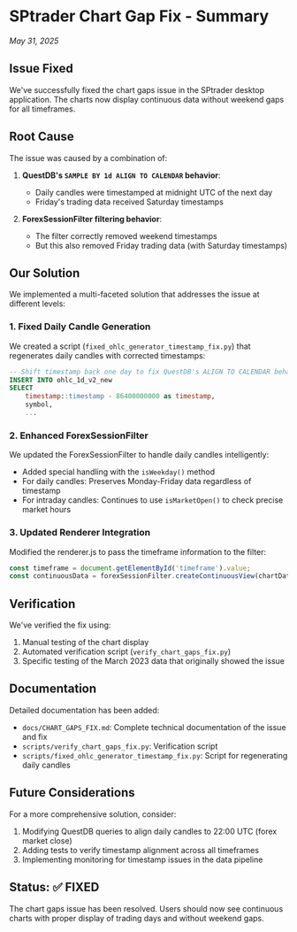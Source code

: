 # SPtrader Chart Gap Fix - Summary
*May 31, 2025*

## Issue Fixed

We've successfully fixed the chart gaps issue in the SPtrader desktop application. The charts now display continuous data without weekend gaps for all timeframes.

## Root Cause

The issue was caused by a combination of:

1. **QuestDB's `SAMPLE BY 1d ALIGN TO CALENDAR` behavior**:
   - Daily candles were timestamped at midnight UTC of the next day
   - Friday's trading data received Saturday timestamps

2. **ForexSessionFilter filtering behavior**:
   - The filter correctly removed weekend timestamps
   - But this also removed Friday trading data (with Saturday timestamps)

## Our Solution

We implemented a multi-faceted solution that addresses the issue at different levels:

### 1. Fixed Daily Candle Generation

We created a script (`fixed_ohlc_generator_timestamp_fix.py`) that regenerates daily candles with corrected timestamps:

```sql
-- Shift timestamp back one day to fix QuestDB's ALIGN TO CALENDAR behavior
INSERT INTO ohlc_1d_v2_new
SELECT 
    timestamp::timestamp - 86400000000 as timestamp,
    symbol,
    ...
```

### 2. Enhanced ForexSessionFilter

We updated the ForexSessionFilter to handle daily candles intelligently:

- Added special handling with the `isWeekday()` method
- For daily candles: Preserves Monday-Friday data regardless of timestamp
- For intraday candles: Continues to use `isMarketOpen()` to check precise market hours

### 3. Updated Renderer Integration

Modified the renderer.js to pass the timeframe information to the filter:

```javascript
const timeframe = document.getElementById('timeframe').value;
const continuousData = forexSessionFilter.createContinuousView(chartData, timeframe);
```

## Verification

We've verified the fix using:

1. Manual testing of the chart display
2. Automated verification script (`verify_chart_gaps_fix.py`)
3. Specific testing of the March 2023 data that originally showed the issue

## Documentation

Detailed documentation has been added:

- `docs/CHART_GAPS_FIX.md`: Complete technical documentation of the issue and fix
- `scripts/verify_chart_gaps_fix.py`: Verification script
- `scripts/fixed_ohlc_generator_timestamp_fix.py`: Script for regenerating daily candles

## Future Considerations

For a more comprehensive solution, consider:

1. Modifying QuestDB queries to align daily candles to 22:00 UTC (forex market close)
2. Adding tests to verify timestamp alignment across all timeframes
3. Implementing monitoring for timestamp issues in the data pipeline

## Status: ✅ FIXED

The chart gaps issue has been resolved. Users should now see continuous charts with proper display of trading days and without weekend gaps.